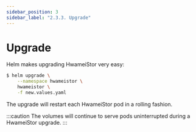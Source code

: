 ```yaml
---
sidebar_position: 3
sidebar_label: "2.3.3. Upgrade"
---
```


# Upgrade

Helm makes upgrading HwameiStor very easy:

```bash
$ helm upgrade \
    --namespace hwameistor \
    hwameistor \
    -f new.values.yaml
```

The upgrade will restart each HwameiStor pod in a rolling fashion.

:::caution
The volumes will continue to serve pods uninterrupted during a HwameiStor upgrade.
:::